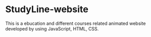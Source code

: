 # StudyLine-website
This is a ebucation and different courses related animated website developed by using JavaScript, HTML, CSS.
